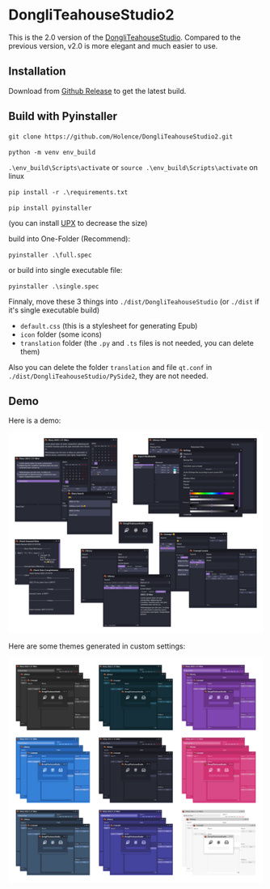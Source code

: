 # DongliTeahouseStudio2

This is the 2.0 version of the [DongliTeahouseStudio](https://github.com/Holence/DongliTeahouseStudio). Compared to the previous version, v2.0 is more elegant and much easier to use.

## Installation

Download from [Github Release](https://github.com/Holence/DongliTeahouseStudio2/releases) to get the latest build.

## Build with Pyinstaller

`git clone https://github.com/Holence/DongliTeahouseStudio2.git`

`python -m venv env_build`

`.\env_build\Scripts\activate` or `source .\env_build\Scripts\activate` on linux

`pip install -r .\requirements.txt`

`pip install pyinstaller`

(you can install [UPX](https://upx.github.io/) to decrease the size)

build into One-Folder (Recommend):

`pyinstaller .\full.spec`

or build into single executable file:

`pyinstaller .\single.spec`

Finnaly, move these 3 things into `./dist/DongliTeahouseStudio` (or `./dist` if it's single executable build)

- `default.css` (this is a stylesheet for generating Epub)
- `icon` folder (some icons)
- `translation` folder (the `.py` and `.ts` files is not needed, you can delete them)

Also you can delete the folder `translation` and file `qt.conf` in `./dist/DongliTeahouseStudio/PySide2`, they are not needed.

## Demo

Here is a demo:

![demo](demo/demo.png)

Here are some themes generated in custom settings:

![theme](demo/theme.png)
